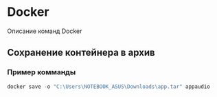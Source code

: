 # Docker
Описание команд Docker

## Сохранение контейнера в архив
### Пример комманды
  ```powershell
  docker save -o "C:\Users\NOTEBOOK_ASUS\Downloads\app.tar" appaudio
  ```

